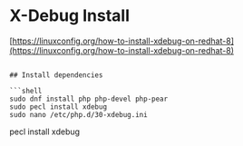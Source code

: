 # X-Debug Install

[https://linuxconfig.org/how-to-install-xdebug-on-redhat-8](https://linuxconfig.org/how-to-install-xdebug-on-redhat-8)
```

## Install dependencies

```shell
sudo dnf install php php-devel php-pear
sudo pecl install xdebug
sudo nano /etc/php.d/30-xdebug.ini
```

pecl install xdebug
